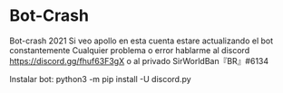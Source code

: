 # Bot-Crash
Bot-crash 2021 Si veo apollo en esta cuenta estare actualizando el bot constantemente
Cualquier problema o error hablarme al discord https://discord.gg/fhuf63F3gX
o al privado SirWorldBan『BR』#6134

Instalar bot:
python3 -m pip install -U discord.py
